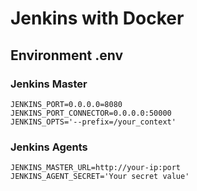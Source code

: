# Jenkins with Docker

## Environment .env

### Jenkins Master

```
JENKINS_PORT=0.0.0.0=8080
JENKINS_PORT_CONNECTOR=0.0.0.0:50000
JENKINS_OPTS='--prefix=/your_context'
```

### Jenkins Agents

```
JENKINS_MASTER_URL=http://your-ip:port
JENKINS_AGENT_SECRET='Your secret value'
```
